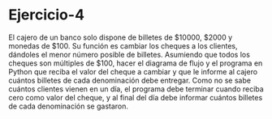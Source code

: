 # Ejercicio-4
El cajero de un banco solo dispone de billetes de $10000, $2000 y monedas de $100. Su función es cambiar los cheques a los clientes, dándoles el menor número posible de billetes. Asumiendo que todos los cheques son múltiples de $100, hacer el diagrama de flujo y el programa en Python que reciba el valor del cheque a cambiar y que le informe al cajero cuántos billetes de cada denominación debe entregar. Como no se sabe cuántos clientes vienen en un día, el programa debe terminar cuando reciba cero como valor del cheque, y al final del día debe informar cuántos billetes de cada denominación se gastaron.
